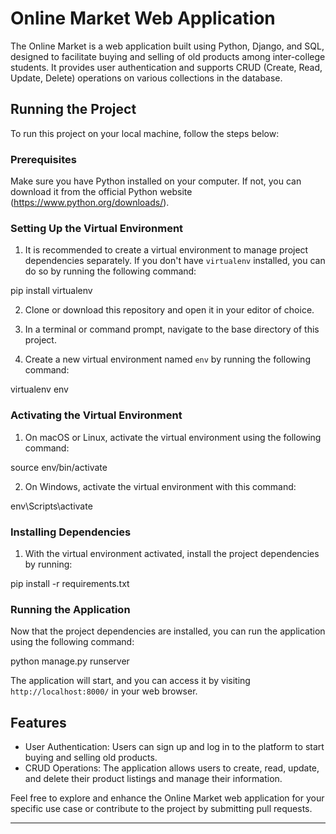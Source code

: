 # Online Market Web Application

The Online Market is a web application built using Python, Django, and SQL, designed to facilitate buying and selling of old products among inter-college students. It provides user authentication and supports CRUD (Create, Read, Update, Delete) operations on various collections in the database.

## Running the Project

To run this project on your local machine, follow the steps below:

### Prerequisites

Make sure you have Python installed on your computer. If not, you can download it from the official Python website (https://www.python.org/downloads/).

### Setting Up the Virtual Environment

1. It is recommended to create a virtual environment to manage project dependencies separately. If you don't have `virtualenv` installed, you can do so by running the following command:

pip install virtualenv


2. Clone or download this repository and open it in your editor of choice.

3. In a terminal or command prompt, navigate to the base directory of this project.

4. Create a new virtual environment named `env` by running the following command:

virtualenv env


### Activating the Virtual Environment

1. On macOS or Linux, activate the virtual environment using the following command:

source env/bin/activate


2. On Windows, activate the virtual environment with this command:

env\Scripts\activate


### Installing Dependencies

1. With the virtual environment activated, install the project dependencies by running:

pip install -r requirements.txt


### Running the Application

Now that the project dependencies are installed, you can run the application using the following command:

python manage.py runserver


The application will start, and you can access it by visiting `http://localhost:8000/` in your web browser.

## Features

- User Authentication: Users can sign up and log in to the platform to start buying and selling old products.
- CRUD Operations: The application allows users to create, read, update, and delete their product listings and manage their information.

Feel free to explore and enhance the Online Market web application for your specific use case or contribute to the project by submitting pull requests.

---

